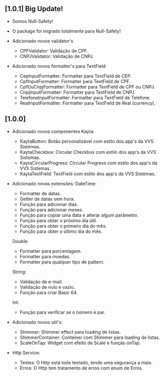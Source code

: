 ## [1.0.1] Big Update!

- Somos Null-Safety!
 * O package foi migrado totalmente para Null-Safety!

- Adicionado novos validator's
  * CPFValidator: Validação de CPF.
  * CNPJValidator: Validação de CNPJ.

- Adicionado novos formatter's para TextField
  * CepInputFormatter: Formatter para TextField de CEP.
  * CpfInputFormatter: Formatter para TextField de CPF.
  * CpfOuCnpjFormatter: Formatter para TextField de CPF ou CNPJ.
  * CnpjInputFormatter: Formatter para TextField de CNPJ.
  * TelefoneInputFormatter: Formatter para TextField de Telefone.
  * RealInputFormatter: Formatter para TextField de Real (currency).

## [1.0.0]

- Adicionado novos componentes Kayta
  * KaytaButton: Botão personalizável com estilo dos app's da VVS Sistemas.
  * KaytaCheckbox: Circular Checkbox com estilo dos app's da VVS Sistemas.
  * KaytaCircularProgress: Circular Progress com estilo dos app's da VVS Sistemas.
  * KaytaTextField: TextField com estilo dos app's da VVS Sistemas.

- Adicionado novas extensões:
  DateTime:
  * Formatter de datas.
  * Getter de datas sem hora.
  * Função para adicionar dias.
  * Função para adicionar meses.
  * Função para copiar uma data e alterar algum parâmetro.
  * Função para obter o próximo dia útil.
  * Função para obter o primeiro dia do mês.
  * Função para obter o último dia do mês.

  Double:
  * Formatter para porcentagem.
  * Formatter para moedas.
  * Formatter para qualquer tipo de pattern.

  String:
  * Validação de e-mail.
  * Validação de nulo e vazio.
  * Função para criar Basic 64.

  Int:
  * Função para verificar se o número é par.

- Adicionado novos util's:
  * Shimmer: Shimmer effect para loading de listas.
  * ShimmerContainer: Container com Shimmer para loading de listas.
  * ScaleOnTap: Widget com efeito de Scale e função onTap.

- Http Service:
  * Testes: O Http está todo testado, tendo uma segurança a mais.
  * Erros: O Http tem tratamento de erros com enum de Erros.